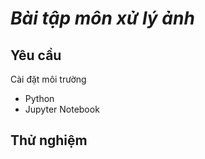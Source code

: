 # *Bài tập môn xử lý ảnh*
## Yêu cầu 
Cài đặt môi trường
+ Python 
+ Jupyter Notebook 
## Thử nghiệm

 

